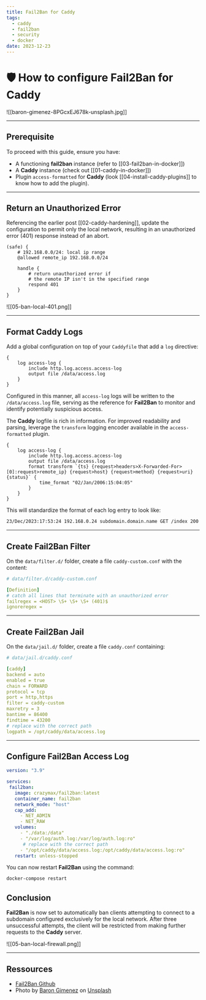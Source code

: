 ```yaml
---
title: Fail2Ban for Caddy
tags:
  - caddy
  - fail2ban
  - security
  - docker
date: 2023-12-23
---
```


# 🛡️ How to configure Fail2Ban for Caddy

![[baron-gimenez-8PGcxEJ678k-unsplash.jpg]]

---
## Prerequisite

To proceed with this guide, ensure you have:

- A functioning **fail2ban** instance (refer to [[03-fail2ban-in-docker]])
- A **Caddy** instance (check out [[01-caddy-in-docker]])
- Plugin `access-formatted` for **Caddy** (look [[04-install-caddy-plugins]] to know how to add the plugin).

---

## Return an Unauthorized Error

Referencing the earlier post [[02-caddy-hardening]], update the configuration to permit only the local network, resulting in an unauthorized error (401) response instead of an abort.

```text {6-8}
(safe) {
    # 192.168.0.0/24: local ip range
    @allowed remote_ip 192.168.0.0/24

    handle {
        # return unauthorized error if
        # the remote IP isn't in the specified range
        respond 401
    }
}
```

![[05-ban-local-401.png]]

---

## Format Caddy Logs

Add a global configuration on top of your `Caddyfile` that add a `log` directive:

```text
{
    log access-log {
        include http.log.access.access-log
        output file /data/access.log
    }
}
```

Configured in this manner, all `access-log` logs will be written to the `/data/access.log` file, serving as the reference for **Fail2Ban** to monitor and identify potentially suspicious access.

The **Caddy** logfile is rich in information. For improved readability and parsing, leverage the `transform` logging encoder available in the `access-formatted` plugin.

```text {5-7}
{
    log access-log {
        include http.log.access.access-log
        output file /data/access.log
        format transform `{ts} {request>headers>X-Forwarded-For>[0]:request>remote_ip} {request>host} {request>method} {request>uri} {status}` {
            time_format "02/Jan/2006:15:04:05"
        }
    }
}
```

This will standardize the format of each log entry to look like:

```txt
23/Dec/2023:17:53:24 192.168.0.24 subdomain.domain.name GET /index 200
```

---

## Create Fail2Ban Filter

On the `data/filter.d/` folder, create a file `caddy-custom.conf` with the content:

```yml
# data/filter.d/caddy-custom.conf

[Definition]
# catch all lines that terminate with an unauthorized error
failregex = <HOST> \S+ \S+ \S+ (401)$
ignoreregex =
```

---

## Create Fail2Ban Jail

On the `data/jail.d/` folder, create a file `caddy.conf` containing:

```yml
# data/jail.d/caddy.conf

[caddy]
backend = auto
enabled = true
chain = FORWARD
protocol = tcp
port = http,https
filter = caddy-custom
maxretry = 3
bantime = 86400
findtime = 43200
# replace with the correct path
logpath = /opt/caddy/data/access.log
```

---

## Configure Fail2Ban Access Log

```yml {14-15}
version: "3.9"

services:
 fail2ban:
   image: crazymax/fail2ban:latest
   container_name: fail2ban
   network_mode: "host"
   cap_add:
     - NET_ADMIN
     - NET_RAW
   volumes:
     - "./data:/data"
     - "/var/log/auth.log:/var/log/auth.log:ro"
      # replace with the correct path
     - "/opt/caddy/data/access.log:/opt/caddy/data/access.log:ro"
   restart: unless-stopped
```

You can now restart **Fail2Ban** using the command:

```bash
docker-compose restart
```

## Conclusion

**Fail2Ban** is now set to automatically ban clients attempting to connect to a subdomain configured exclusively for the local network. After three unsuccessful attempts, the client will be restricted from making further requests to the **Caddy** server.

![[05-ban-local-firewall.png]]

---

## Ressources

- [Fail2Ban Github](https://github.com/fail2ban/fail2ban)
- Photo by [Baron Gimenez](https://unsplash.com/@baronseye?utm_content=creditCopyText&utm_medium=referral&utm_source=unsplash) on [Unsplash](https://unsplash.com/photos/silver-colored-chain-necklace-with-box-8PGcxEJ678k?utm_content=creditCopyText&utm_medium=referral&utm_source=unsplash)
